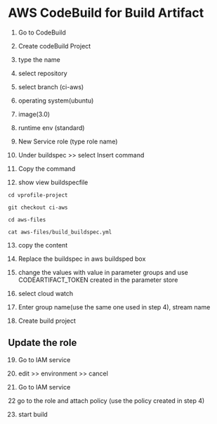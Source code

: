 # AWS CodeBuild for Build Artifact

1. Go to CodeBuild

2. Create codeBuild Project

3. type the name

4. select repository

5. select branch (ci-aws)

6. operating system(ubuntu)

7. image(3.0)

8. runtime env (standard)

9. New Service role (type role name)

10. Under buildspec >> select Insert command

11. Copy the command

12. show view buildspecfile

```
cd vprofile-project

git checkout ci-aws

cd aws-files

cat aws-files/build_buildspec.yml

```

13. copy the content

14. Replace the buildspec in aws buildsped box

15. change the values with value in parameter groups and use CODEARTIFACT_TOKEN created in the parameter store

16. select cloud watch

17. Enter group name(use the same one used in step 4), stream name

18. Create build project

## Update the role

19. Go to IAM service

20. edit >> environment >> cancel

21. Go to IAM service

22 go to the role and attach policy (use the policy created in step 4)

23. start build
